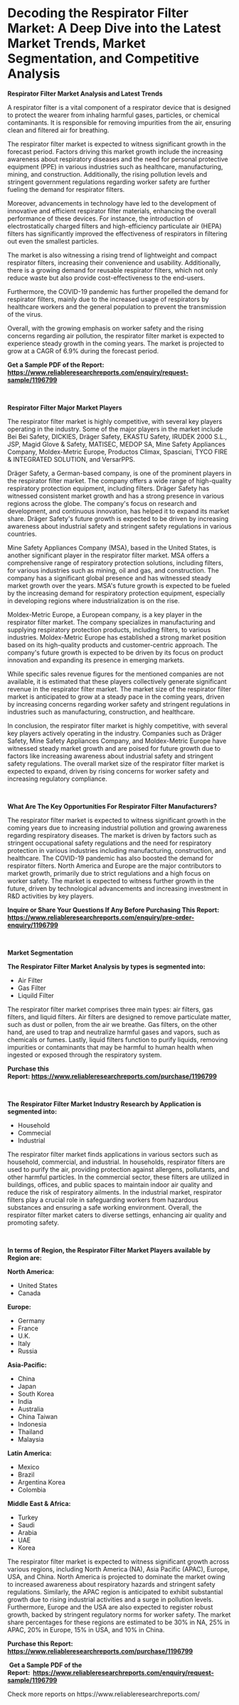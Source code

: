 <p><h1>Decoding the Respirator Filter Market: A Deep Dive into the Latest Market Trends, Market Segmentation, and Competitive Analysis</h1></p><p><strong>Respirator Filter Market Analysis and Latest Trends</strong></p>
<p><p>A respirator filter is a vital component of a respirator device that is designed to protect the wearer from inhaling harmful gases, particles, or chemical contaminants. It is responsible for removing impurities from the air, ensuring clean and filtered air for breathing.</p><p>The respirator filter market is expected to witness significant growth in the forecast period. Factors driving this market growth include the increasing awareness about respiratory diseases and the need for personal protective equipment (PPE) in various industries such as healthcare, manufacturing, mining, and construction. Additionally, the rising pollution levels and stringent government regulations regarding worker safety are further fueling the demand for respirator filters.</p><p>Moreover, advancements in technology have led to the development of innovative and efficient respirator filter materials, enhancing the overall performance of these devices. For instance, the introduction of electrostatically charged filters and high-efficiency particulate air (HEPA) filters has significantly improved the effectiveness of respirators in filtering out even the smallest particles.</p><p>The market is also witnessing a rising trend of lightweight and compact respirator filters, increasing their convenience and usability. Additionally, there is a growing demand for reusable respirator filters, which not only reduce waste but also provide cost-effectiveness to the end-users.</p><p>Furthermore, the COVID-19 pandemic has further propelled the demand for respirator filters, mainly due to the increased usage of respirators by healthcare workers and the general population to prevent the transmission of the virus.</p><p>Overall, with the growing emphasis on worker safety and the rising concerns regarding air pollution, the respirator filter market is expected to experience steady growth in the coming years. The market is projected to grow at a CAGR of 6.9% during the forecast period.</p></p>
<p><strong>Get a Sample PDF of the Report:&nbsp; <a href="https://www.reliableresearchreports.com/enquiry/request-sample/1196799">https://www.reliableresearchreports.com/enquiry/request-sample/1196799</a></strong></p>
<p>&nbsp;</p>
<p><strong>Respirator Filter Major Market Players</strong></p>
<p><p>The respirator filter market is highly competitive, with several key players operating in the industry. Some of the major players in the market include Bei Bei Safety, DICKIES, Dräger Safety, EKASTU Safety, IRUDEK 2000 S.L., JSP, Magid Glove & Safety, MATISEC, MEDOP SA, Mine Safety Appliances Company, Moldex-Metric Europe, Productos Climax, Spasciani, TYCO FIRE & INTEGRATED SOLUTION, and VersarPPS.</p><p>Dräger Safety, a German-based company, is one of the prominent players in the respirator filter market. The company offers a wide range of high-quality respiratory protection equipment, including filters. Dräger Safety has witnessed consistent market growth and has a strong presence in various regions across the globe. The company's focus on research and development, and continuous innovation, has helped it to expand its market share. Dräger Safety's future growth is expected to be driven by increasing awareness about industrial safety and stringent safety regulations in various countries.</p><p>Mine Safety Appliances Company (MSA), based in the United States, is another significant player in the respirator filter market. MSA offers a comprehensive range of respiratory protection solutions, including filters, for various industries such as mining, oil and gas, and construction. The company has a significant global presence and has witnessed steady market growth over the years. MSA's future growth is expected to be fueled by the increasing demand for respiratory protection equipment, especially in developing regions where industrialization is on the rise.</p><p>Moldex-Metric Europe, a European company, is a key player in the respirator filter market. The company specializes in manufacturing and supplying respiratory protection products, including filters, to various industries. Moldex-Metric Europe has established a strong market position based on its high-quality products and customer-centric approach. The company's future growth is expected to be driven by its focus on product innovation and expanding its presence in emerging markets.</p><p>While specific sales revenue figures for the mentioned companies are not available, it is estimated that these players collectively generate significant revenue in the respirator filter market. The market size of the respirator filter market is anticipated to grow at a steady pace in the coming years, driven by increasing concerns regarding worker safety and stringent regulations in industries such as manufacturing, construction, and healthcare.</p><p>In conclusion, the respirator filter market is highly competitive, with several key players actively operating in the industry. Companies such as Dräger Safety, Mine Safety Appliances Company, and Moldex-Metric Europe have witnessed steady market growth and are poised for future growth due to factors like increasing awareness about industrial safety and stringent safety regulations. The overall market size of the respirator filter market is expected to expand, driven by rising concerns for worker safety and increasing regulatory compliance.</p></p>
<p>&nbsp;</p>
<p><strong>What Are The Key Opportunities For Respirator Filter Manufacturers?</strong></p>
<p><p>The respirator filter market is expected to witness significant growth in the coming years due to increasing industrial pollution and growing awareness regarding respiratory diseases. The market is driven by factors such as stringent occupational safety regulations and the need for respiratory protection in various industries including manufacturing, construction, and healthcare. The COVID-19 pandemic has also boosted the demand for respirator filters. North America and Europe are the major contributors to market growth, primarily due to strict regulations and a high focus on worker safety. The market is expected to witness further growth in the future, driven by technological advancements and increasing investment in R&D activities by key players.</p></p>
<p><strong>Inquire or Share Your Questions If Any Before Purchasing This Report: <a href="https://www.reliableresearchreports.com/enquiry/pre-order-enquiry/1196799">https://www.reliableresearchreports.com/enquiry/pre-order-enquiry/1196799</a></strong></p>
<p>&nbsp;</p>
<p><strong>Market Segmentation</strong></p>
<p><strong>The Respirator Filter Market Analysis by types is segmented into:</strong></p>
<p><ul><li>Air Filter</li><li>Gas Filter</li><li>Liquild Filter</li></ul></p>
<p><p>The respirator filter market comprises three main types: air filters, gas filters, and liquid filters. Air filters are designed to remove particulate matter, such as dust or pollen, from the air we breathe. Gas filters, on the other hand, are used to trap and neutralize harmful gases and vapors, such as chemicals or fumes. Lastly, liquid filters function to purify liquids, removing impurities or contaminants that may be harmful to human health when ingested or exposed through the respiratory system.</p></p>
<p><strong>Purchase this Report:&nbsp;<a href="https://www.reliableresearchreports.com/purchase/1196799">https://www.reliableresearchreports.com/purchase/1196799</a></strong></p>
<p>&nbsp;</p>
<p><strong>The Respirator Filter Market Industry Research by Application is segmented into:</strong></p>
<p><ul><li>Household</li><li>Commecial</li><li>Industrial</li></ul></p>
<p><p>The respirator filter market finds applications in various sectors such as household, commercial, and industrial. In households, respirator filters are used to purify the air, providing protection against allergens, pollutants, and other harmful particles. In the commercial sector, these filters are utilized in buildings, offices, and public spaces to maintain indoor air quality and reduce the risk of respiratory ailments. In the industrial market, respirator filters play a crucial role in safeguarding workers from hazardous substances and ensuring a safe working environment. Overall, the respirator filter market caters to diverse settings, enhancing air quality and promoting safety.</p></p>
<p>&nbsp;</p>
<p><strong>In terms of Region, the Respirator Filter Market Players available by Region are:</strong></p>
<p>
    <p> <strong> North America: </strong>
        <ul>
            <li>United States</li>
            <li>Canada</li>
        </ul>
        </p> 
    <p> <strong> Europe: </strong>
        <ul>
            <li>Germany</li>
            <li>France</li>
            <li>U.K.</li>
            <li>Italy</li>
            <li>Russia</li>
        </ul>
        </p> 
    <p> <strong> Asia-Pacific: </strong>
        <ul>
            <li>China</li>
            <li>Japan</li>
            <li>South Korea</li>
            <li>India</li>
            <li>Australia</li>
            <li>China Taiwan</li>
            <li>Indonesia</li>
            <li>Thailand</li>
            <li>Malaysia</li>
        </ul>
        </p> 
    <p> <strong> Latin America: </strong>
        <ul>
            <li>Mexico</li>
            <li>Brazil</li>
            <li>Argentina Korea</li>
            <li>Colombia</li>
        </ul>
        </p> 
    <p> <strong> Middle East & Africa: </strong>
        <ul>
            <li>Turkey</li>
            <li>Saudi</li>
            <li>Arabia</li>
            <li>UAE</li>
            <li>Korea</li>
        </ul>
    </p>
    </p>
<p><p>The respirator filter market is expected to witness significant growth across various regions, including North America (NA), Asia Pacific (APAC), Europe, USA, and China. North America is projected to dominate the market owing to increased awareness about respiratory hazards and stringent safety regulations. Similarly, the APAC region is anticipated to exhibit substantial growth due to rising industrial activities and a surge in pollution levels. Furthermore, Europe and the USA are also expected to register robust growth, backed by stringent regulatory norms for worker safety. The market share percentages for these regions are estimated to be 30% in NA, 25% in APAC, 20% in Europe, 15% in USA, and 10% in China.</p></p>
<p><strong>Purchase this Report: <a href="https://www.reliableresearchreports.com/purchase/1196799">https://www.reliableresearchreports.com/purchase/1196799</a></strong></p>
<p>&nbsp;<strong>Get a Sample PDF of the Report:&nbsp;&nbsp;<a href="https://www.reliableresearchreports.com/enquiry/request-sample/1196799">https://www.reliableresearchreports.com/enquiry/request-sample/1196799</a></strong></p>
<p><strong></strong></p>
<p>Check more reports on https://www.reliableresearchreports.com/</p>